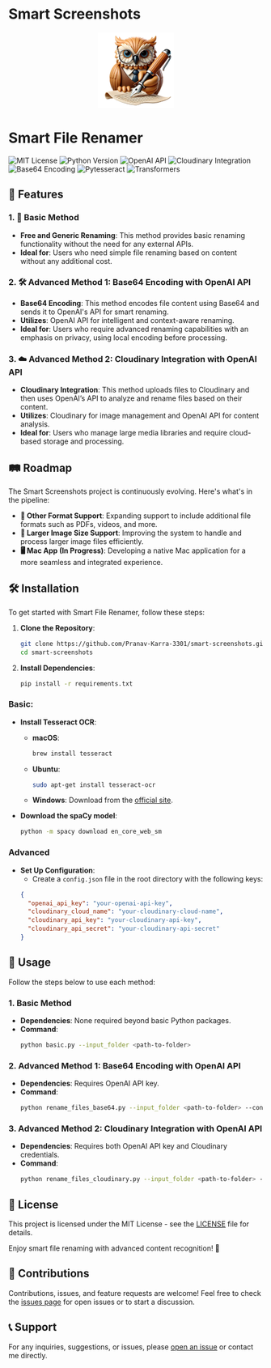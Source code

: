 # Smart Screenshots

<p align="center">
  <img src="resources/icon.png" alt="Smart File Renamer" width="150">
</p>

# Smart File Renamer

![MIT License](https://img.shields.io/badge/License-MIT-yellow.svg) ![Python Version](https://img.shields.io/badge/Python-3.8%2B-blue.svg) ![OpenAI API](https://img.shields.io/badge/OpenAI-API-orange.svg) ![Cloudinary Integration](https://img.shields.io/badge/Cloudinary-Integration-blueviolet.svg) ![Base64 Encoding](https://img.shields.io/badge/Base64-Encoding-brightgreen.svg) ![Pytesseract](https://img.shields.io/badge/Pytesseract-Text%20Extraction-lightgrey.svg) ![Transformers](https://img.shields.io/badge/Transformers-NLP-blue.svg)

## 🌟 Features

### 1. 🚀 Basic Method
- **Free and Generic Renaming**: This method provides basic renaming functionality without the need for any external APIs.
- **Ideal for**: Users who need simple file renaming based on content without any additional cost.

### 2. 🛠️ Advanced Method 1: Base64 Encoding with OpenAI API
- **Base64 Encoding**: This method encodes file content using Base64 and sends it to OpenAI's API for smart renaming.
- **Utilizes**: OpenAI API for intelligent and context-aware renaming.
- **Ideal for**: Users who require advanced renaming capabilities with an emphasis on privacy, using local encoding before processing.

### 3. ☁️ Advanced Method 2: Cloudinary Integration with OpenAI API
- **Cloudinary Integration**: This method uploads files to Cloudinary and then uses OpenAI’s API to analyze and rename files based on their content.
- **Utilizes**: Cloudinary for image management and OpenAI API for content analysis.
- **Ideal for**: Users who manage large media libraries and require cloud-based storage and processing.

## 🛤️ Roadmap

The Smart Screenshots project is continuously evolving. Here's what's in the pipeline:

- **📂 Other Format Support**: Expanding support to include additional file formats such as PDFs, videos, and more.
- **📏 Larger Image Size Support**: Improving the system to handle and process larger image files efficiently.
- **🖥️ Mac App (In Progress)**: Developing a native Mac application for a more seamless and integrated experience.

## 🛠️ Installation

To get started with Smart File Renamer, follow these steps:

1. **Clone the Repository**:
   ```bash
   git clone https://github.com/Pranav-Karra-3301/smart-screenshots.git
   cd smart-screenshots
   ```
   
2. **Install Dependencies**:

   ```bash
   pip install -r requirements.txt
   ```

### Basic:
- **Install Tesseract OCR**:
    - **macOS**: 
      ```bash
      brew install tesseract
      ```
    - **Ubuntu**: 
      ```bash
      sudo apt-get install tesseract-ocr
      ```
    - **Windows**: Download from the [official site](https://github.com/tesseract-ocr/tesseract/wiki).

-  **Download the spaCy model**:
    ```bash
    python -m spacy download en_core_web_sm
    ```
### Advanced

- **Set Up Configuration**:
   - Create a `config.json` file in the root directory with the following keys:
   ```json
   {
     "openai_api_key": "your-openai-api-key",
     "cloudinary_cloud_name": "your-cloudinary-cloud-name",
     "cloudinary_api_key": "your-cloudinary-api-key",
     "cloudinary_api_secret": "your-cloudinary-api-secret"
   }
   ```




## 🚀 Usage

Follow the steps below to use each method:

### 1. Basic Method
- **Dependencies**: None required beyond basic Python packages.
- **Command**:
  ```bash
  python basic.py --input_folder <path-to-folder>
  ```

### 2. Advanced Method 1: Base64 Encoding with OpenAI API
- **Dependencies**: Requires OpenAI API key.
- **Command**:
    ```bash
    python rename_files_base64.py --input_folder <path-to-folder> --config config.json
    ```

### 3. Advanced Method 2: Cloudinary Integration with OpenAI API
- **Dependencies**: Requires both OpenAI API key and Cloudinary credentials.
- **Command**:
    ```bash
    python rename_files_cloudinary.py --input_folder <path-to-folder> --config config.json
    ```



## 📄 License

This project is licensed under the MIT License - see the [LICENSE](LICENSE) file for details.

Enjoy smart file renaming with advanced content recognition! 🎉

## 🙌 Contributions

Contributions, issues, and feature requests are welcome! Feel free to check the [issues page](https://github.com/Pranav-Karra-3301/smart-screenshot-renamer/issues) for open issues or to start a discussion.

## 📞 Support

For any inquiries, suggestions, or issues, please [open an issue](https://github.com/Pranav-Karra-3301/smart-screenshot-renamer/issues) or contact me directly.

